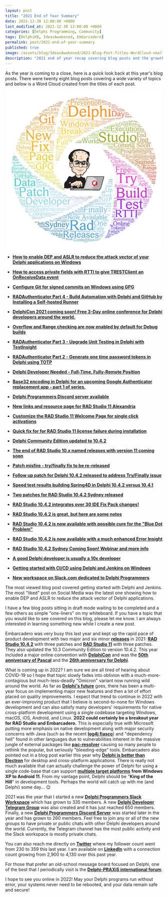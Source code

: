 ```yaml
---
layout: post
title: "2021 End of Year Summary"
date: 2021-12-30 12:00:00 +0000
last_modified_at: 2021-12-30 12:00:00 +0000
categories: [Delphi Programming, Community]
tags: [DelphiKB, IdeasAwakened, Embarcadero]
permalink: post/2021-end-of-year-summary
published: true
image: /assets/blog/IdeasAwakened/2021-Blog-Post-Titles-WordCloud-small.png
description: "2021 end of year recap covering blog posts and the growth of a few new online groups dedicated to Delphi."
---
```

As the year is coming to a close, here is a quick look back at this year's blog posts. There were twenty eight blog posts covering a wide variety of topics and below is a Word Cloud created from the titles of each post.

![Word Cloud of all 2021 blog post titles](/assets/blog/IdeasAwakened/2021-Blog-Post-Titles-WordCloud.png)

-   [**How to enable DEP and ASLR to reduce the attack vector of your Delphi applications on Windows**](https://www.ideasawakened.com/post/enabling-dep-and-aslr-to-reduce-the-attack-vector-of-your-delphi-applications-on-windows)
    
-   [**How to access private fields with RTTI to give TRESTClient an OnReceiveData event**](https://www.ideasawakened.com/post/how-to-access-private-fields-with-rtti-to-give-trestclient-an-onreceivedata-event)
    
-   [**Configure Git for signed commits on Windows using GPG**](https://www.ideasawakened.com/post/configure-git-for-signed-commits-on-windows-using-gpg)
    
-   [**RADAuthenticator Part 4 - Build Automation with Delphi and GitHub by Installing a Self-hosted Runner**](https://www.ideasawakened.com/post/radauthenticator-part-4-build-automation-with-delphi-and-github-by-installing-a-self-hosted-runner)
    
-   [**DelphiCon 2021 coming soon! Free 3-Day online conference for Delphi developers around the world.**](https://www.ideasawakened.com/post/delphicon-2021-coming-soon-free-3-day-online-conference-for-delphi-developers-around-the-world)
    
-   [**Overflow and Range checking are now enabled by default for Debug builds**](https://www.ideasawakened.com/post/overflow-and-range-checking-are-now-enabled-by-default-for-debug-builds)
    
-   [**RADAuthenticator Part 3 - Upgrade Unit Testing in Delphi with TestInsight**](https://www.ideasawakened.com/post/radauthenticator-part-3-upgrade-unit-testing-in-delphi-with-testinsight)
    
-   [**RADAuthenticator Part 2 - Generate one time password tokens in Delphi using TOTP**](https://www.ideasawakened.com/post/radauthenticator-part-2-generate-one-time-password-tokens-in-delphi-using-totp)
    
-   [**Delphi Developer Needed - Full-Time, Fully-Remote Position**](https://www.ideasawakened.com/post/delphi-developer-needed-full-time-fully-remote-position)
    
-   [**Base32 encoding in Delphi for an upcoming Google Authenticator replacement app - part 1 of series.**](https://www.ideasawakened.com/post/base32-encoding-in-delphi-for-google-authenticator-replacement-app-part-one-in-series)
    
-   [**Delphi Programmers Discord server available**](https://www.ideasawakened.com/post/delphi-programmers-discord-server-available)
    
-   [**New links and resource page for RAD Studio 11 Alexandria**](https://www.ideasawakened.com/post/new-links-and-resource-page-for-rad-studio-11-alexandria)
    
-   [**Customize the RAD Studio 11 Welcome Page for single click activations**](https://www.ideasawakened.com/post/customize-the-rad-studio-11-welcome-page-for-single-click-activations)
    
-   [**Quick fix for for RAD Studio 11 license failure during installation**](https://www.ideasawakened.com/post/quick-fix-for-for-rad-studio-11-license-failure-during-installation)
    
-   [**Delphi Community Edition updated to 10.4.2**](https://www.ideasawakened.com/post/delphi-community-edition-updated-to-10-4-2)
    
-   [**The end of RAD Studio 10.x named releases with version 11 coming soon**](https://www.ideasawakened.com/post/the-end-of-rad-studio-10-x-named-releases-with-version-11-coming-soon)
    
-   [**Patch misfire - try/finally fix to be re-released**](https://www.ideasawakened.com/post/patch-misfire-try-finally-fix-to-be-re-released)
    
-   [**Follow up patch for Delphi 10.4.2 released to address Try/Finally issue**](https://www.ideasawakened.com/post/delphi-10-4-2-patch-released-for-try-finally-issue)
    
-   [**Speed test results building Spring4D in Delphi 10.4.2 versus 10.4.1**](https://www.ideasawakened.com/post/rad-studio-10-4-2-speed-test-against-10-4-1)
    
-   [**Two patches for RAD Studio 10.4.2 Sydney released**](https://www.ideasawakened.com/post/two-patches-for-rad-studio-10-4-2-sydney-released)
    
-   [**RAD Studio 10.4.2 integrates over 30 IDE Fix Pack changes!**](https://www.ideasawakened.com/post/rad-studio-10-4-2-integrates-over-30-ide-fixpack-changes)
    
-   [**RAD Studio 10.4.2 is great, but here are some notes**](https://www.ideasawakened.com/post/rad-studio-10-4-2-is-great-but-here-are-some-notes)
    
-   [**RAD Studio 10.4.2 is now available with possible cure for the "Blue Dot Problem"**](https://www.ideasawakened.com/post/rad-studio-10-4-2-is-now-available-with-possible-cure-for-the-blue-dot-problem)
    
-   [**RAD Studio 10.4.2 is now available with a much enhanced Error Insight**](https://www.ideasawakened.com/post/rad-studio-10-4-2-is-now-available-with-a-much-enhanced-error-insight)
    
-   [**RAD Studio 10.4.2 Sydney Coming Soon! Webinar and more info**](https://www.ideasawakened.com/post/rad-studio-10-4-2-sydney-coming-soon-webinar-and-more-info)
    
-   [**A good Delphi developer is usually a 10x developer**](https://www.ideasawakened.com/post/a-good-delphi-developer-is-usually-a-10x-developer)
    
-   [**Getting started with CI/CD using Delphi and Jenkins on Windows**](https://www.ideasawakened.com/post/getting-started-with-ci-cd-using-delphi-and-jenkins-on-windows)
    
-   [**New workspace on Slack.com dedicated to Delphi Programmers**](https://www.ideasawakened.com/post/new-workspace-on-slack-com-dedicated-for-delphi-programmers)
    

The most viewed blog post covered getting started with Delphi and Jenkins. The most "liked" post on Social Media was the latest one showing how to enable DEP and ASLR to reduce the attack vector of Delphi applications.

I have a few blog posts sitting in draft mode waiting to be completed and a few others as simple "one-liners" on my whiteboard. If you have a topic that you would like to see covered on this blog, please let me know. I am always interested in learning something new while I create a new post.

Embarcadero was very busy this last year and kept up the rapid pace of product development with two major and six minor [**releases**](https://github.com/ideasawakened/DelphiKB/wiki/Delphi-Master-Release-List) in 2021: [**RAD Studio 10.4.2**](https://blogs.embarcadero.com/announcing-the-availability-of-rad-studio-10-4-2-sydney-release-2/) with three patches and [**RAD Studio 11**](https://blogs.embarcadero.com/announcing-the-availability-of-rad-studio-11-alexandria/) with three patches. They also updated the 10.3 Community Edition to version 10.4.2. This year included a major online convention with [**DelphiCon**](https://delphicon.embarcadero.com/) and was the [**50th anniversary of Pascal**](https://blog.marcocantu.com/blog/2021-march-50years-pascal.html) and the [**26th anniversary for Delphi**](https://codematters.online/delphi-celebrates-26th-anniversary/).

What is coming up in 2022? I am sure we are all tired of hearing about COVID-19 so I hope that topic slowly fades into oblivion with a much-more-contagious but much-less-deadly "Omicron" variant now running wild around the world. As far as [**Delphi's future**](https://github.com/ideasawakened/DelphiKB/wiki/Future-Releases-for-RAD-Studio-and-Delphi) goes, there has been a multi-year focus on implementing major new features and then a lot of effort placed on quality improvements. I expect that trend to continue in 2022 with an ever-improving product that I believe is second-to-none for Windows development and can also satisfy many developers' requirements for native cross-platform development using a single codebase targeting Windows, macOS, iOS, Android, and Linux. **2022 could certainly be a breakout year for RAD Studio and Embarcadero.** This is especially true with Microsoft putting more emphasis on native development along with major security concerns with Java (such as the recent [**log4j fiasco**](https://blogs.embarcadero.com/the-impact-of-log4j-on-software-development-with-delphi-and-cbuilder/)) and "dependency hell" found in other languages due to vulnerabilities inherent in the massive jungle of external packages like [**pac-resolver**](https://arstechnica.com/information-technology/2021/09/npm-package-with-3-million-weekly-downloads-had-a-severe-vulnerability/) causing so many people to rethink the popular, but seriously "bleeding-edge" tools. Embarcadero also pointed out in a blog post earlier this year why [**Delphi is better than Electron**](https://blogs.embarcadero.com/easily-target-5-major-platforms-with-delphi-over-more-limited-wpf-and-electron-frameworks/) for desktop and cross-platform applications. There is really not much available that can actually challenge the power of Delphi for using a single code-base that can support [**multiple target platforms**](https://docwiki.embarcadero.com/RADStudio/en/Supported_Target_Platforms) **from Windows XP to Android 11**. From my vantage point, Delphi should be "**King of the Hill**" in development tools. Perhaps the world will catch up with me (and Delphi) some day... 😉

2021 was the year that I started a new [**Delphi Programmers Slack Workspace**](https://join.slack.com/t/delphiprogrammers/shared_invite/zt-plo1a2jr-xaLr7nuzakcgBTi2Ex5Thg) which has grown to 335 members. A new [**Delphi Developer Telegram Group**](https://t.me/delphidevelopers) was also created and it has just reached 650 members. Finally, a new [**Delphi Programmers Discord Server**](https://discord.gg/nAtEqhMHJK) was started later in the year and has grown to 260 members. Feel free to join any or all of the new groups to have private or public chats with other Delphi developers around the world. Currently, the Telegram channel has the most public activity and the Slack workspace is mostly private chats.

You can also reach me directly on [**Twitter**](https://twitter.com/ideasawakened) where my follower count went from 230 to 359 this last year. I am available on [**LinkedIn**](https://www.linkedin.com/in/darianm/) with a connection count growing from 2,900 to 4,130 over this past year.

For those that prefer an old-school message board focused on Delphi, one of the best that I periodically visit is the [**Delphi-PRAXiS international forum**](https://en.delphipraxis.net/).

I hope to see you online in 2022! May your Delphi programs run without error, your systems never need to be rebooted, and your data remain safe and secure!